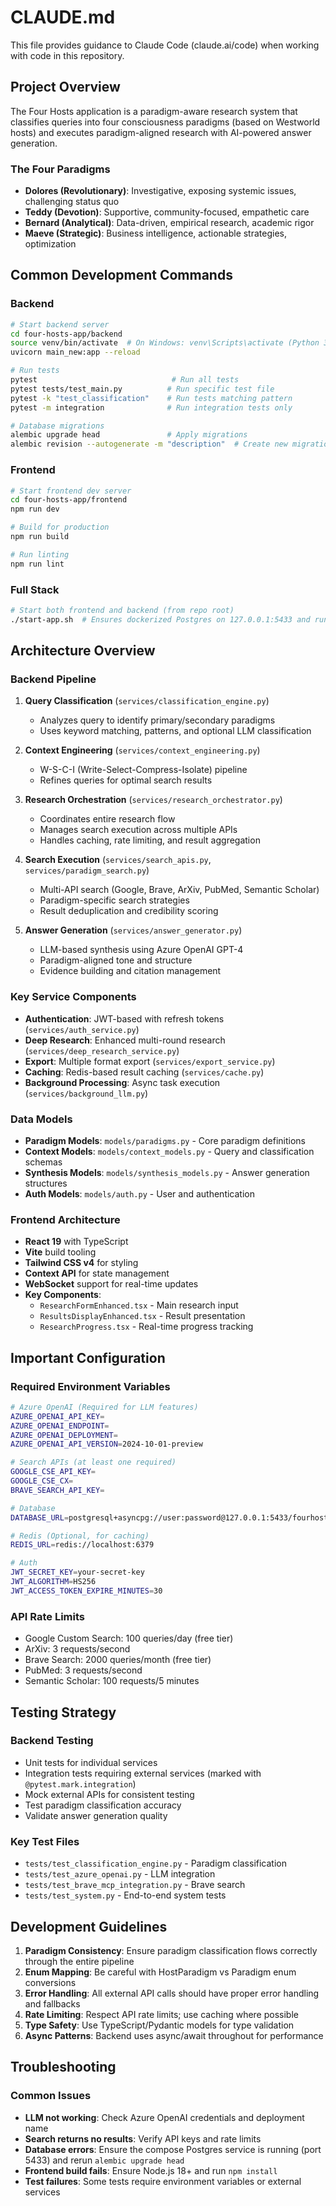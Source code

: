 # CLAUDE.md

This file provides guidance to Claude Code (claude.ai/code) when working with code in this repository.

## Project Overview

The Four Hosts application is a paradigm-aware research system that classifies queries into four consciousness paradigms (based on Westworld hosts) and executes paradigm-aligned research with AI-powered answer generation.

### The Four Paradigms
- **Dolores (Revolutionary)**: Investigative, exposing systemic issues, challenging status quo
- **Teddy (Devotion)**: Supportive, community-focused, empathetic care
- **Bernard (Analytical)**: Data-driven, empirical research, academic rigor
- **Maeve (Strategic)**: Business intelligence, actionable strategies, optimization

## Common Development Commands

### Backend
```bash
# Start backend server
cd four-hosts-app/backend
source venv/bin/activate  # On Windows: venv\Scripts\activate (Python 3.12 runtime)
uvicorn main_new:app --reload

# Run tests
pytest                              # Run all tests
pytest tests/test_main.py          # Run specific test file
pytest -k "test_classification"    # Run tests matching pattern
pytest -m integration              # Run integration tests only

# Database migrations
alembic upgrade head               # Apply migrations
alembic revision --autogenerate -m "description"  # Create new migration
```

### Frontend
```bash
# Start frontend dev server
cd four-hosts-app/frontend
npm run dev

# Build for production
npm run build

# Run linting
npm run lint
```

### Full Stack
```bash
# Start both frontend and backend (from repo root)
./start-app.sh  # Ensures dockerized Postgres on 127.0.0.1:5433 and runs Alembic migrations
```

## Architecture Overview

### Backend Pipeline
1. **Query Classification** (`services/classification_engine.py`)
   - Analyzes query to identify primary/secondary paradigms
   - Uses keyword matching, patterns, and optional LLM classification

2. **Context Engineering** (`services/context_engineering.py`)
   - W-S-C-I (Write-Select-Compress-Isolate) pipeline
   - Refines queries for optimal search results

3. **Research Orchestration** (`services/research_orchestrator.py`)
   - Coordinates entire research flow
   - Manages search execution across multiple APIs
   - Handles caching, rate limiting, and result aggregation

4. **Search Execution** (`services/search_apis.py`, `services/paradigm_search.py`)
   - Multi-API search (Google, Brave, ArXiv, PubMed, Semantic Scholar)
   - Paradigm-specific search strategies
   - Result deduplication and credibility scoring

5. **Answer Generation** (`services/answer_generator.py`)
   - LLM-based synthesis using Azure OpenAI GPT-4
   - Paradigm-aligned tone and structure
   - Evidence building and citation management

### Key Service Components
- **Authentication**: JWT-based with refresh tokens (`services/auth_service.py`)
- **Deep Research**: Enhanced multi-round research (`services/deep_research_service.py`)
- **Export**: Multiple format export (`services/export_service.py`)
- **Caching**: Redis-based result caching (`services/cache.py`)
- **Background Processing**: Async task execution (`services/background_llm.py`)

### Data Models
- **Paradigm Models**: `models/paradigms.py` - Core paradigm definitions
- **Context Models**: `models/context_models.py` - Query and classification schemas
- **Synthesis Models**: `models/synthesis_models.py` - Answer generation structures
- **Auth Models**: `models/auth.py` - User and authentication

### Frontend Architecture
- **React 19** with TypeScript
- **Vite** build tooling
- **Tailwind CSS v4** for styling
- **Context API** for state management
- **WebSocket** support for real-time updates
- **Key Components**:
  - `ResearchFormEnhanced.tsx` - Main research input
  - `ResultsDisplayEnhanced.tsx` - Result presentation
  - `ResearchProgress.tsx` - Real-time progress tracking

## Important Configuration

### Required Environment Variables
```bash
# Azure OpenAI (Required for LLM features)
AZURE_OPENAI_API_KEY=
AZURE_OPENAI_ENDPOINT=
AZURE_OPENAI_DEPLOYMENT=
AZURE_OPENAI_API_VERSION=2024-10-01-preview

# Search APIs (at least one required)
GOOGLE_CSE_API_KEY=
GOOGLE_CSE_CX=
BRAVE_SEARCH_API_KEY=

# Database
DATABASE_URL=postgresql+asyncpg://user:password@127.0.0.1:5433/fourhosts

# Redis (Optional, for caching)
REDIS_URL=redis://localhost:6379

# Auth
JWT_SECRET_KEY=your-secret-key
JWT_ALGORITHM=HS256
JWT_ACCESS_TOKEN_EXPIRE_MINUTES=30
```

### API Rate Limits
- Google Custom Search: 100 queries/day (free tier)
- ArXiv: 3 requests/second
- Brave Search: 2000 queries/month (free tier)
- PubMed: 3 requests/second
- Semantic Scholar: 100 requests/5 minutes

## Testing Strategy

### Backend Testing
- Unit tests for individual services
- Integration tests requiring external services (marked with `@pytest.mark.integration`)
- Mock external APIs for consistent testing
- Test paradigm classification accuracy
- Validate answer generation quality

### Key Test Files
- `tests/test_classification_engine.py` - Paradigm classification
- `tests/test_azure_openai.py` - LLM integration
- `tests/test_brave_mcp_integration.py` - Brave search
- `tests/test_system.py` - End-to-end system tests

## Development Guidelines

1. **Paradigm Consistency**: Ensure paradigm classification flows correctly through the entire pipeline
2. **Enum Mapping**: Be careful with HostParadigm vs Paradigm enum conversions
3. **Error Handling**: All external API calls should have proper error handling and fallbacks
4. **Rate Limiting**: Respect API rate limits; use caching where possible
5. **Type Safety**: Use TypeScript/Pydantic models for type validation
6. **Async Patterns**: Backend uses async/await throughout for performance

## Troubleshooting

### Common Issues
- **LLM not working**: Check Azure OpenAI credentials and deployment name
- **Search returns no results**: Verify API keys and rate limits
- **Database errors**: Ensure the compose Postgres service is running (port 5433) and rerun `alembic upgrade head`
- **Frontend build fails**: Ensure Node.js 18+ and run `npm install`
- **Test failures**: Some tests require environment variables or external services
